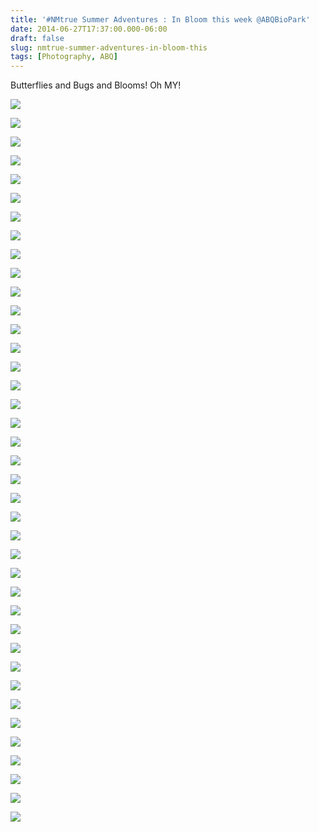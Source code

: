 ```yaml
---
title: '#NMtrue Summer Adventures : In Bloom this week @ABQBioPark'
date: 2014-06-27T17:37:00.000-06:00
draft: false
slug: nmtrue-summer-adventures-in-bloom-this
tags: [Photography, ABQ]
---
```


Butterflies and Bugs and Blooms! Oh MY!

  

![](/images/blog/legacy/DSC04252+(Large).JPG)

  

![](/images/blog/legacy/DSC04253+(Large).JPG)

  

![](/images/blog/legacy/DSC04254+(Large).JPG)

  

![](/images/blog/legacy/DSC04255+(Large).JPG)

  

![](/images/blog/legacy/DSC04257+(Large).JPG)

  

![](/images/blog/legacy/DSC04259+(Large).JPG)

  

![](/images/blog/legacy/DSC04261+(Large).JPG)

  

![](/images/blog/legacy/DSC04262+(Large).JPG)

  

![](/images/blog/legacy/DSC04263+(Large).JPG)

  

![](/images/blog/legacy/DSC04265+(Large).JPG)

  

![](/images/blog/legacy/DSC04267+(Large).JPG)

  

![](/images/blog/legacy/DSC04268+(Large).JPG)

  

![](/images/blog/legacy/DSC04275+(Large).JPG)

  

![](/images/blog/legacy/DSC04287+(Large).JPG)

  

![](/images/blog/legacy/DSC04293+(Large).JPG)

  

![](/images/blog/legacy/DSC04296+(Large).JPG)

  

![](/images/blog/legacy/DSC04297+(Large).JPG)

  

![](/images/blog/legacy/DSC04305+(Large).JPG)

  

![](/images/blog/legacy/DSC04313+(Large).JPG)

  

![](/images/blog/legacy/DSC04314+(Large).JPG)

  

![](/images/blog/legacy/DSC04319+(Large).JPG)

  

![](/images/blog/legacy/DSC04320+(Large).JPG)

  

![](/images/blog/legacy/DSC04325+(Large).JPG)

  

![](/images/blog/legacy/DSC04327+(Large).JPG)

  

![](/images/blog/legacy/DSC04333+(Large).JPG)

  

![](/images/blog/legacy/DSC04336+(Large).JPG)

  

![](/images/blog/legacy/DSC04338+(Large).JPG)

  

![](/images/blog/legacy/DSC04339+(Large).JPG)

  

![](/images/blog/legacy/DSC04341+(Large).JPG)

  

![](/images/blog/legacy/DSC04343+(Large).JPG)

  

![](/images/blog/legacy/DSC04345+(Large).JPG)

  

![](/images/blog/legacy/DSC04348+(Large).JPG)

  

![](/images/blog/legacy/DSC04357+(Large).JPG)

  

![](/images/blog/legacy/DSC04368+(Large).JPG)

  

![](/images/blog/legacy/DSC04369+(Large).JPG)

  

![](/images/blog/legacy/DSC04373+(Large).JPG)

  

![](/images/blog/legacy/DSC04378+(Large).JPG)

  

![](/images/blog/legacy/DSC04388+(Large).JPG)

  

![](/images/blog/legacy/DSC04394+(Large).JPG)